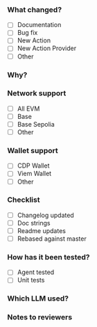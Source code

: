 ### What changed?
- [ ] Documentation
- [ ] Bug fix
- [ ] New Action
- [ ] New Action Provider
- [ ] Other
<!-- please specify -->

### Why?
<!-- please provide a summary of the changes -->

### Network support
- [ ] All EVM
- [ ] Base
- [ ] Base Sepolia
- [ ] Other
<!-- please specify -->

### Wallet support
- [ ] CDP Wallet
- [ ] Viem Wallet
- [ ] Other
<!-- please specify -->

### Checklist
- [ ] Changelog updated
- [ ] Doc strings
- [ ] Readme updates
- [ ] Rebased against master

### How has it been tested?
- [ ] Agent tested
- [ ] Unit tests

### Which LLM used?

### Notes to reviewers